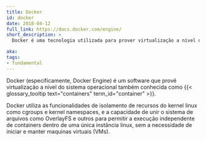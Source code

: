 ```yaml
---
title: Docker
id: docker
date: 2018-04-12
full_link: https://docs.docker.com/engine/
short_description: >
  Docker é uma tecnologia utilizada para prover virtualização a nível do sistema operacional também conhecidoa como containers.

aka:
tags:
- fundamental
---
```

Docker (especificamente, Docker Engine) é um software que provê virtualização a nível do sistema operacional também conhecida como {{< glossary_tooltip text="containers" term_id="container" >}}.

<!--more-->

Docker utiliza as funcionalidades de isolamento de recursos do kernel linux como cgroups e kernel namespaces, e a capacidade de unir o sistema de arquivos como OverlayFS e outros para permitir a execução independente de containers dentro de uma única instância linux, sem a necessidade de iniciar e manter maquinas virtuais (VMs).
